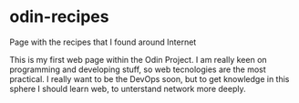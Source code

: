 # odin-recipes
Page with the recipes that I found around Internet

This is my first web page within the Odin Project. I am really keen on programming and developing stuff, so 
web tecnologies are the most practical. I really want to be the DevOps soon, but to get knowledge in this 
sphere I should learn web, to unterstand network more deeply.
